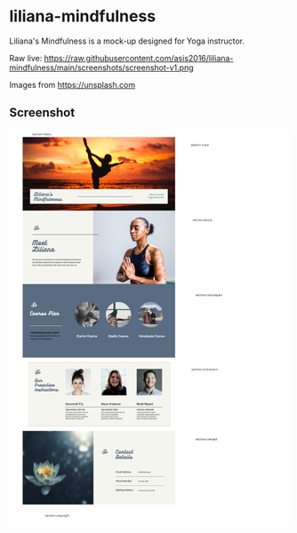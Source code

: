 # liliana-mindfulness
Liliana's Mindfulness is a mock-up designed for Yoga instructor.

Raw live: https://raw.githubusercontent.com/asis2016/liliana-mindfulness/main/screenshots/screenshot-v1.png

Images from https://unsplash.com

## Screenshot
![Screenshot](/screenshots/screenshot-v1.png)
